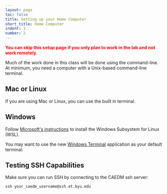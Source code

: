 ```yaml
---
layout: page
toc: false
title: Setting up your Home Computer
short_title: Home Computer
indent: 1
number: 2
---
```

<span style="color:red">**You can skip this setup page if you only plan to work in the lab and not work remotely**.
</span>


Much of the work done in this class will be done using the command-line.  At minimum, you need a computer with a Unix-based command-line terminal.  

## Mac or Linux
If you are using Mac or Linux, you can use the built in terminal.  

## Windows
Follow [Microsoft's instructions](https://learn.microsoft.com/en-us/windows/wsl/install) to install the Windows Subsystem for Linux (WSL).

You may want to use the new [Windows Terminal](https://apps.microsoft.com/detail/9N0DX20HK701?hl=en-US&gl=US) application as your default terminal.

## Testing SSH Capabilities 

Make sure you can run SSH by connecting to the CAEDM ssh server:

    ssh your_caedm_username@ssh.et.byu.edu
